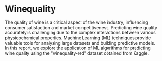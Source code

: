 # Winequality
The quality of wine is a critical aspect of the wine industry, influencing consumer satisfaction and market competitiveness. Predicting wine quality accurately is challenging due to the complex interactions between various physicochemical properties. Machine Learning (ML) techniques provide valuable tools for analyzing large datasets and building predictive models. In this report, we explore the application of ML algorithms for predicting wine quality using the "winequality-red" dataset obtained from Kaggle.
